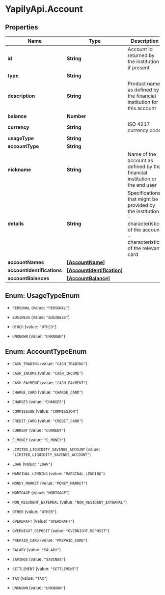 # YapilyApi.Account

## Properties

Name | Type | Description | Notes
------------ | ------------- | ------------- | -------------
**id** | **String** | Account Id returned by the institution if present | [optional] 
**type** | **String** |  | [optional] 
**description** | **String** | Product name as defined by the financial institution for this account | [optional] 
**balance** | **Number** |  | [optional] 
**currency** | **String** | ISO 4217 currency code | [optional] 
**usageType** | **String** |  | [optional] 
**accountType** | **String** |  | [optional] 
**nickname** | **String** | Name of the account as defined by the financial institution or the end user | [optional] 
**details** | **String** | Specifications that might be provided by the institution - characteristics of the account - characteristics of the relevant card | [optional] 
**accountNames** | [**[AccountName]**](AccountName.md) |  | [optional] 
**accountIdentifications** | [**[AccountIdentification]**](AccountIdentification.md) |  | [optional] 
**accountBalances** | [**[AccountBalance]**](AccountBalance.md) |  | [optional] 



## Enum: UsageTypeEnum


* `PERSONAL` (value: `"PERSONAL"`)

* `BUSINESS` (value: `"BUSINESS"`)

* `OTHER` (value: `"OTHER"`)

* `UNKNOWN` (value: `"UNKNOWN"`)





## Enum: AccountTypeEnum


* `CASH_TRADING` (value: `"CASH_TRADING"`)

* `CASH_INCOME` (value: `"CASH_INCOME"`)

* `CASH_PAYMENT` (value: `"CASH_PAYMENT"`)

* `CHARGE_CARD` (value: `"CHARGE_CARD"`)

* `CHARGES` (value: `"CHARGES"`)

* `COMMISSION` (value: `"COMMISSION"`)

* `CREDIT_CARD` (value: `"CREDIT_CARD"`)

* `CURRENT` (value: `"CURRENT"`)

* `E_MONEY` (value: `"E_MONEY"`)

* `LIMITED_LIQUIDITY_SAVINGS_ACCOUNT` (value: `"LIMITED_LIQUIDITY_SAVINGS_ACCOUNT"`)

* `LOAN` (value: `"LOAN"`)

* `MARGINAL_LENDING` (value: `"MARGINAL_LENDING"`)

* `MONEY_MARKET` (value: `"MONEY_MARKET"`)

* `MORTGAGE` (value: `"MORTGAGE"`)

* `NON_RESIDENT_EXTERNAL` (value: `"NON_RESIDENT_EXTERNAL"`)

* `OTHER` (value: `"OTHER"`)

* `OVERDRAFT` (value: `"OVERDRAFT"`)

* `OVERNIGHT_DEPOSIT` (value: `"OVERNIGHT_DEPOSIT"`)

* `PREPAID_CARD` (value: `"PREPAID_CARD"`)

* `SALARY` (value: `"SALARY"`)

* `SAVINGS` (value: `"SAVINGS"`)

* `SETTLEMENT` (value: `"SETTLEMENT"`)

* `TAX` (value: `"TAX"`)

* `UNKNOWN` (value: `"UNKNOWN"`)




